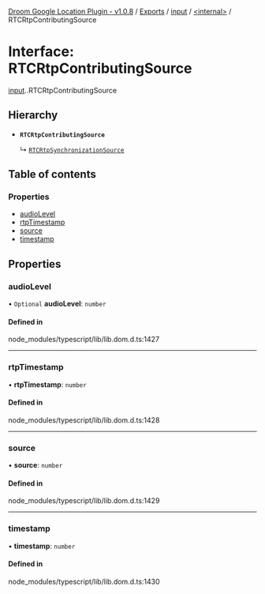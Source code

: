 [Droom Google Location Plugin - v1.0.8](../README.md) / [Exports](../modules.md) / [input](../modules/input.md) / [<internal\>](../modules/input._internal_.md) / RTCRtpContributingSource

# Interface: RTCRtpContributingSource

[input](../modules/input.md).[<internal>](../modules/input._internal_.md).RTCRtpContributingSource

## Hierarchy

- **`RTCRtpContributingSource`**

  ↳ [`RTCRtpSynchronizationSource`](input._internal_.RTCRtpSynchronizationSource.md)

## Table of contents

### Properties

- [audioLevel](input._internal_.RTCRtpContributingSource.md#audiolevel)
- [rtpTimestamp](input._internal_.RTCRtpContributingSource.md#rtptimestamp)
- [source](input._internal_.RTCRtpContributingSource.md#source)
- [timestamp](input._internal_.RTCRtpContributingSource.md#timestamp)

## Properties

### audioLevel

• `Optional` **audioLevel**: `number`

#### Defined in

node_modules/typescript/lib/lib.dom.d.ts:1427

___

### rtpTimestamp

• **rtpTimestamp**: `number`

#### Defined in

node_modules/typescript/lib/lib.dom.d.ts:1428

___

### source

• **source**: `number`

#### Defined in

node_modules/typescript/lib/lib.dom.d.ts:1429

___

### timestamp

• **timestamp**: `number`

#### Defined in

node_modules/typescript/lib/lib.dom.d.ts:1430
